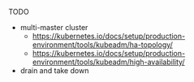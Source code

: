 TODO

 - multi-master cluster
   - https://kubernetes.io/docs/setup/production-environment/tools/kubeadm/ha-topology/
   - https://kubernetes.io/docs/setup/production-environment/tools/kubeadm/high-availability/
 - drain and take down
